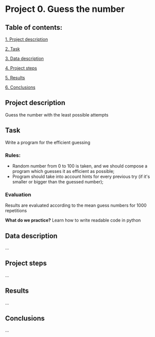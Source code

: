 # Project 0. Guess the number

## Table of contents:
[1. Project description](https://github.com/lamewarden/sf_data_science-2022-/tree/main/project%200/README_project_0.md#Project-description)

[2. Task](https://github.com/lamewarden/sf_data_science-2022-/tree/main/project%200/README_project_0.md#Task)

[3. Data description](https://github.com/lamewarden/sf_data_science-2022-/tree/main/project%200/README_project_0.md#Data-description)

[4. Project steps](https://github.com/lamewarden/sf_data_science-2022-/tree/main/project%200/README_project_0.md#Project-steps)

[5. Results](https://github.com/lamewarden/sf_data_science-2022-/tree/main/project%200/README_project_0.md#Results)

[6. Conclusions](https://github.com/lamewarden/sf_data_science-2022-/tree/main/project%200/README_project_0.md#Conclusions)


## Project description
Guess the number with the least possible attempts 

## Task
Write a program for the efficient guessing

### Rules:
- Random number from 0 to 100 is taken, and we should compose a program which guesses it as efficient as possible;
- Program should take into account hints for every previous try (if it's smaller or bigger than the guessed number);

### Evaluation
Results are evaluated according to the mean guess numbers for 1000 repetitions

**What do we practice?**
Learn how to write readable code in python

## Data description

...

## Project steps

...

## Results

...

## Conclusions

...



